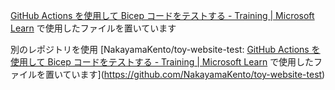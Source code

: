 [GitHub Actions を使用して Bicep コードをテストする - Training | Microsoft Learn](https://learn.microsoft.com/ja-jp/training/modules/test-bicep-code-using-github-actions/) で使用したファイルを置いています

別のレポジトリを使用
[NakayamaKento/toy-website-test: [GitHub Actions を使用して Bicep コードをテストする - Training | Microsoft Learn](https://learn.microsoft.com/ja-jp/training/modules/test-bicep-code-using-github-actions/) で使用したファイルを置いています](https://github.com/NakayamaKento/toy-website-test)